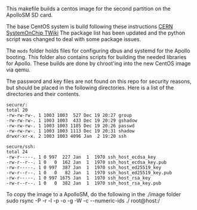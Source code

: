 This makefile builds a centos image for the second partition on the ApolloSM SD card.

The base CentOS system is build following these instructions [CERN SystemOnChip TWiki](https://twiki.cern.ch/twiki/bin/view/SystemOnChip/CentOSForZynqMP)
The package list has been updated and the python script was changed to deal with some package issues. 

The `mods` folder holds files for configuring dbus and systemd for the Apollo booting. 
This folder also contains scripts for building the needed libraries for Apollo.
These builds are done by chroot'ing into the new CentOS image via qemu.

The password and key files are not found on this repo for security reasons, but should be placed in the following directories. 
Here is a list of the directories and their contents. 
```
secure/:
total 20
-rw-rw-rw-. 1 1003 1003  527 Dec 19 20:27 group
-rw-rw-rw-. 1 1003 1003  433 Dec 19 20:29 gshadow
-rw-rw-rw-. 1 1003 1003 1185 Dec 19 20:26 passwd
-rw-rw-rw-. 1 1003 1003 1113 Dec 19 20:31 shadow
drwxr-xr-x. 2 1003 1003 4096 Jan  2 19:20 ssh

secure/ssh:
total 24
-rw-r-----. 1 0 997  227 Jan  1  1970 ssh_host_ecdsa_key
-rw-r--r--. 1 0   0  162 Jan  1  1970 ssh_host_ecdsa_key.pub
-rw-r-----. 1 0 997  387 Jan  1  1970 ssh_host_ed25519_key
-rw-r--r--. 1 0   0   82 Jan  1  1970 ssh_host_ed25519_key.pub
-rw-r-----. 1 0 997 1675 Jan  1  1970 ssh_host_rsa_key
-rw-r--r--. 1 0   0  382 Jan  1  1970 ssh_host_rsa_key.pub
```



To copy the image to a ApolloSM, do the following in the ./image folder
sudo rsync -P -r -l -p -o -g -W -c --numeric-ids ./ root@host:/
